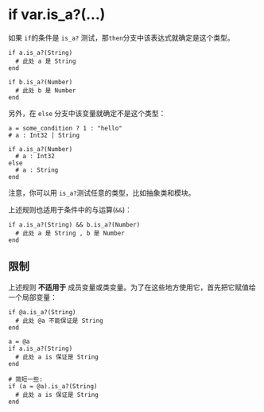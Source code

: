 # if var.is_a?(...)

如果 `if`的条件是 `is_a?` 测试，那`then`分支中该表达式就确定是这个类型。 

```crystal
if a.is_a?(String)
  # 此处 a 是 String
end

if b.is_a?(Number)
  # 此处 b 是 Number
end
```

另外，在 `else` 分支中该变量就确定不是这个类型：

```crystal
a = some_condition ? 1 : "hello"
# a : Int32 | String

if a.is_a?(Number)
  # a : Int32
else
  # a : String
end
```

注意，你可以用 `is_a?`测试任意的类型，比如抽象类和模块。

上述规则也适用于条件中的与运算(`&&`)：

```crystal
if a.is_a?(String) && b.is_a?(Number)
  # 此处 a 是 String , b 是 Number
end
```
## 限制

上述规则 **不适用于** 成员变量或类变量。为了在这些地方使用它，首先把它赋值给一个局部变量：

```crystal
if @a.is_a?(String)
  # 此处 @a 不能保证是 String
end

a = @a
if a.is_a?(String)
  # 此处 a is 保证是 String
end

# 简短一些:
if (a = @a).is_a?(String)
  # 此处 a is 保证是 String
end
```
